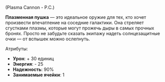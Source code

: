 (Plasma Cannon - P.C.)

**Плазменная пушка** — это идеальное оружие для тех, кто хочет произвести впечатление на соседние галактики. Она стреляет сгустками плазмы, которые могут прожечь дыры в самых прочных бронях. Просто не забудьте сказать экипажу надеть солнцезащитные очки — от вспышек можно ослепнуть.

Атрибуты:
- **Урон**: + 30 единиц
- **Энергия**: - 25
- **Надежность**: 90%
- **Занимаемые ячейки**: 1